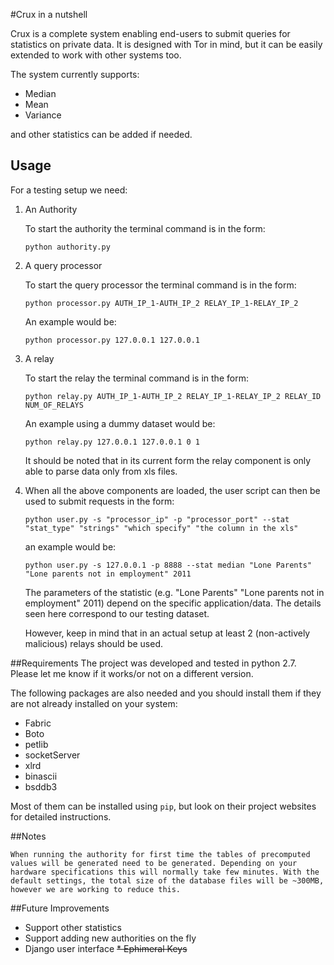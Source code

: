 #Crux in a nutshell


Crux is a complete system enabling end-users to submit queries for statistics on private data. It is designed with Tor in mind, but it can be easily extended to work with other systems too.

The system currently supports:
* Median
* Mean
* Variance

and other statistics can be added if needed.


## Usage

For a testing setup we need:



1. An Authority


	To start the authority the terminal command is in the form:

	`python authority.py`




1. A query processor


	To start the query processor the terminal command is in the form:

	`python processor.py AUTH_IP_1-AUTH_IP_2 RELAY_IP_1-RELAY_IP_2`


	An example would be:

	`python processor.py 127.0.0.1 127.0.0.1`


1. A relay

	To start the relay the terminal command is in the form:

	`python relay.py AUTH_IP_1-AUTH_IP_2 RELAY_IP_1-RELAY_IP_2 RELAY_ID NUM_OF_RELAYS`




	An example using a dummy dataset would be:

	`python relay.py 127.0.0.1 127.0.0.1 0 1`


	It should be noted that in its current form the relay component is only able to parse data only from xls files.



1. When all the above components are loaded, the user script can then be used to submit requests in the form:

	`python user.py -s "processor_ip" -p "processor_port" --stat "stat_type" "strings" "which specify" "the column in the xls"`

	an example would be:

	`python user.py -s 127.0.0.1 -p 8888 --stat median "Lone Parents" "Lone parents not in employment" 2011`


	The parameters of the statistic (e.g. "Lone Parents" "Lone parents not in employment" 2011) depend on the specific application/data. The details seen here correspond to our testing dataset.

	However, keep in mind that in an actual setup at least 2 (non-actively malicious) relays should be used.


##Requirements
The project was developed and tested in python 2.7. Please let me know if it works/or not on a different version.

The following packages are also needed and you should install them if they are not already installed on your system:

* Fabric
* Boto
* petlib
* socketServer
* xlrd
* binascii
* bsddb3

Most of them can be installed using `pip`, but look on their project websites for detailed instructions.


##Notes

	When running the authority for first time the tables of precomputed values will be generated need to be generated. Depending on your hardware specifications this will normally take few minutes. With the default settings, the total size of the database files will be ~300MB, however we are working to reduce this.


##Future Improvements

* Support other statistics
* Support adding new authorities on the fly
* Django user interface
~~* Ephimeral Keys~~

